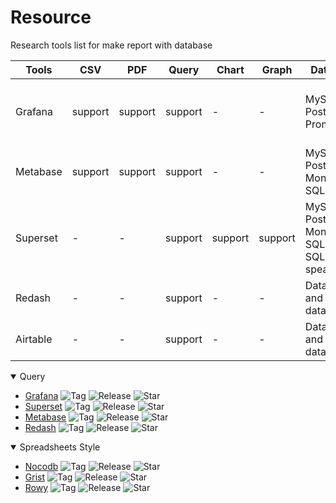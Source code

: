 # Resource

Research tools list for make report with database

|Tools|CSV|PDF|Query|Chart|Graph|Database|Comment|
|-|-|-|-|-|-|-|-|
|Grafana|support|support|support|-|-|MySQL, Postgres, Prometheus|Realtime + Data Visualiztion + Monitoring|
|Metabase|support|support|support|-|-|MySQL, Postgres, MongoDB, SQLite|Simple|
|Superset|-|-|support|support|support|MySQL, Postgres, MongoDB, SQLite, SQL-speaking|BI Tool|
|Redash|-|-|support|-|-|Data source and database|Data Analysis|
|Airtable|-|-|support|-|-|Data source and database|Data Analysis|


<details open>
    <summary>Query</summary>
    
   - [Grafana](https://github.com/grafana/grafana)  ![Tag](https://img.shields.io/github/v/tag/grafana/grafana) ![Release](https://img.shields.io/github/v/release/grafana/grafana) ![Star](https://img.shields.io/github/stars/grafana/grafana)
   - [Superset](https://github.com/apache/superset)  ![Tag](https://img.shields.io/github/v/tag/apache/superset) ![Release](https://img.shields.io/github/v/release/apache/superset) ![Star](https://img.shields.io/github/stars/apache/superset)
   - [Metabase](https://github.com/metabase/metabase)  ![Tag](https://img.shields.io/github/v/tag/metabase/metabase) ![Release](https://img.shields.io/github/v/release/metabase/metabase) ![Star](https://img.shields.io/github/stars/metabase/metabase)
   - [Redash](https://github.com/getredash/redash)  ![Tag](https://img.shields.io/github/v/tag/getredash/redash) ![Release](https://img.shields.io/github/v/release/getredash/redash) ![Star](https://img.shields.io/github/stars/getredash/redash)
</details>

<details open>
    <summary>Spreadsheets Style</summary>
    
   - [Nocodb](https://github.com/nocodb/nocodb)  ![Tag](https://img.shields.io/github/v/tag/nocodb/nocodb) ![Release](https://img.shields.io/github/v/release/nocodb/nocodb) ![Star](https://img.shields.io/github/stars/nocodb/nocodb)
   - [Grist](https://github.com/gristlabs/grist-core)  ![Tag](https://img.shields.io/github/v/tag/gristlabs/grist-core) ![Release](https://img.shields.io/github/v/release/gristlabs/grist-core) ![Star](https://img.shields.io/github/stars/gristlabs/grist-core)
   - [Rowy](https://github.com/rowyio/rowy)  ![Tag](https://img.shields.io/github/v/tag/rowyio/rowy) ![Release](https://img.shields.io/github/v/release/rowyio/rowy) ![Star](https://img.shields.io/github/stars/rowyio/rowy)
</details>
